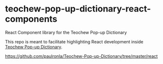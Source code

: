 # teochew-pop-up-dictionary-react-components
React Component library for the Teochew Pop-up Dictionary

This repo is meant to facilitate highlighting React development inside [Teochew Pop-up Dictionary](https://github.com/paulronla/Teochew-Pop-up-Dictionary/).

https://github.com/paulronla/Teochew-Pop-up-Dictionary/tree/master/react
